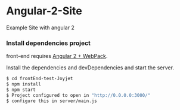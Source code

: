 # Angular-2-Site
Example Site with angular 2

### Install dependencies project

front-end requires [Angular 2 + WebPack](https://webpack.github.io/).

Install the dependencies and devDependencies and start the server.

```sh
$ cd frontEnd-test-Joyjet
$ npm install
$ npm start
$ Project configured to open in "http://0.0.0.0:3000/"
$ configure this in server/main.js
```
